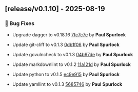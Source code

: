 ## [release/v0.1.10] - 2025-08-19

### 🐛 Bug Fixes

- Upgrade dagger to v0.18.16 [7fc7c7e](https://github.com/act3-ai/dagger/commit/7fc7c7ed3d9abeb42c9f8ebfa611998ac18ef427) by **Paul Spurlock**

- Update git-cliff to v0.1.3 [0db1f06](https://github.com/act3-ai/dagger/commit/0db1f065ce7543f06918830eec52e93d22d9a49a) by **Paul Spurlock**

- Update govulncheck to v0.1.3 [04b97de](https://github.com/act3-ai/dagger/commit/04b97de5a5ef2aa3d88fa8cfe889e3e4f452f721) by **Paul Spurlock**

- Update markdownlint to v0.1.2 [11a121d](https://github.com/act3-ai/dagger/commit/11a121d169bd02bcefe4338ca7009b6c7230e4e8) by **Paul Spurlock**

- Update python to v0.1.5 [ec9e915](https://github.com/act3-ai/dagger/commit/ec9e9155962f0ce2366debce56a97f391a2afa13) by **Paul Spurlock**

- Update yamllint to v0.1.3 [5685746](https://github.com/act3-ai/dagger/commit/5685746967f99737b8b89b9bb1daadf9a4cab45e) by **Paul Spurlock**


